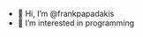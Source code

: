- 👋 Hi, I’m @frankpapadakis
- 👀 I’m interested in programming



<!---
Ikuutayuq/Ikuutayuq is a ✨ special ✨ repository because its `README.md` (this file) appears on your GitHub profile.
You can click the Preview link to take a look at your changes.
--->
